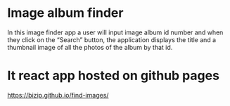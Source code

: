 # Image album finder
In this image finder app a user will input image album id number and when they click on the “Search” button, the application displays the title and a thumbnail image of all the photos of the album by that id.
# It react app hosted on github pages
https://bizip.github.io/find-images/
